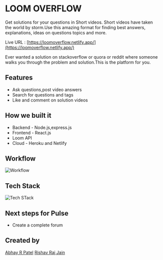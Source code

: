 # LOOM OVERFLOW
Get solutions for your questions in Short videos.
Short videos have taken the world by storm.Use this amazing format for finding best answers, explanations, ideas on questions topics and more.

Live URL : [https://loomoverflow.netlify.app/](https://loomoverflow.netlify.app/)

Ever wanted a solution on stackoverflow or quora or reddit where someone walks you through the problem and solution.This is the platform for you.


## Features
- Ask questions,post video answers
- Search for questions and tags
- Like and comment on solution videos


## How we built it
 - Backend - Node.js,express.js
 - Frontend - React.js
 - Loom API
 - Cloud - Heroku and Netlify



## Workflow
![Workflow](https://i.postimg.cc/1t4S6QTv/34.png)

## Tech Stack
![Tech STack](https://i.postimg.cc/HxKg9N1d/35.png)

## Next steps for Pulse
 - Create a complete forum

## Created by 
[Abhay R Patel](https://github.com/abhayrpatel10)
[Rishav Raj Jain](https://github.com/rishavrajjain)
